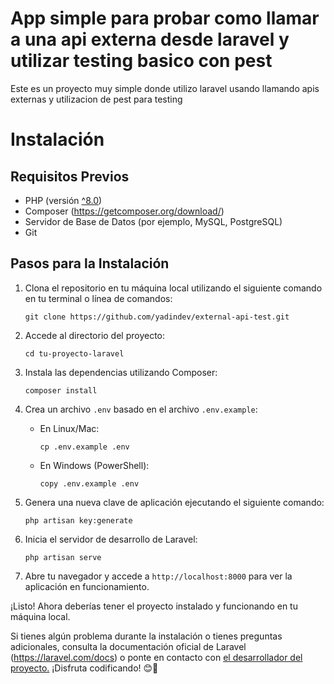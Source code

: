 # App simple para probar como llamar a una api externa desde laravel y utilizar testing basico con pest

Este es un proyecto muy simple donde utilizo laravel usando llamando apis externas y utilizacion de pest para testing

# Instalación

## Requisitos Previos

- PHP (versión [^8.0](https://www.php.net/downloads.php))
- Composer (https://getcomposer.org/download/)
- Servidor de Base de Datos (por ejemplo, MySQL, PostgreSQL)
- Git

## Pasos para la Instalación

1. Clona el repositorio en tu máquina local utilizando el siguiente comando en tu terminal o línea de comandos:

   ```
   git clone https://github.com/yadindev/external-api-test.git
   ```

2. Accede al directorio del proyecto:

   ```
   cd tu-proyecto-laravel
   ```

3. Instala las dependencias utilizando Composer:

   ```
   composer install
   ```

4. Crea un archivo `.env` basado en el archivo `.env.example`:

   - En Linux/Mac:

     ```
     cp .env.example .env
     ```

   - En Windows (PowerShell):

     ```
     copy .env.example .env
     ```

5. Genera una nueva clave de aplicación ejecutando el siguiente comando:

   ```
   php artisan key:generate
   ```


6. Inicia el servidor de desarrollo de Laravel:

   ```
   php artisan serve
   ```

10. Abre tu navegador y accede a `http://localhost:8000` para ver la aplicación en funcionamiento.

¡Listo! Ahora deberías tener el proyecto instalado y funcionando en tu máquina local.

Si tienes algún problema durante la instalación o tienes preguntas adicionales, consulta la documentación oficial de Laravel (https://laravel.com/docs) o ponte en contacto con [el desarrollador del proyecto.](https://github.com/yadindev) ¡Disfruta codificando! 😊🚀

